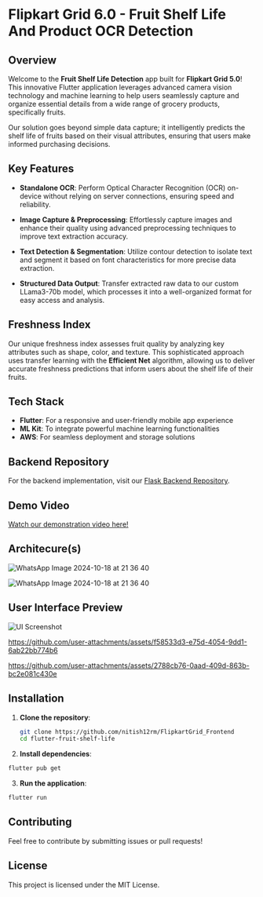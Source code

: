 # Flipkart Grid 6.0 - Fruit Shelf Life And Product OCR Detection

## Overview

Welcome to the **Fruit Shelf Life Detection** app built for **Flipkart Grid 5.0**! This innovative Flutter application leverages advanced camera vision technology and machine learning to help users seamlessly capture and organize essential details from a wide range of grocery products, specifically fruits.

Our solution goes beyond simple data capture; it intelligently predicts the shelf life of fruits based on their visual attributes, ensuring that users make informed purchasing decisions.

## Key Features

- **Standalone OCR**: Perform Optical Character Recognition (OCR) on-device without relying on server connections, ensuring speed and reliability.
  
- **Image Capture & Preprocessing**: Effortlessly capture images and enhance their quality using advanced preprocessing techniques to improve text extraction accuracy.
  
- **Text Detection & Segmentation**: Utilize contour detection to isolate text and segment it based on font characteristics for more precise data extraction.
  
- **Structured Data Output**: Transfer extracted raw data to our custom LLama3-70b model, which processes it into a well-organized format for easy access and analysis.

## Freshness Index

Our unique freshness index assesses fruit quality by analyzing key attributes such as shape, color, and texture. This sophisticated approach uses transfer learning with the **Efficient Net** algorithm, allowing us to deliver accurate freshness predictions that inform users about the shelf life of their fruits.

## Tech Stack

- **Flutter**: For a responsive and user-friendly mobile app experience
- **ML Kit**: To integrate powerful machine learning functionalities
- **AWS**: For seamless deployment and storage solutions

## Backend Repository

For the backend implementation, visit our [Flask Backend Repository](https://github.com/Nevish-302/flipkartFruits.git).

## Demo Video

[Watch our demonstration video here!]([https://link-to-your-demo-video.com](https://youtu.be/yyQb3SRsISA))

## Architecure(s)

![WhatsApp Image 2024-10-18 at 21 36 40](https://github.com/user-attachments/assets/d3375d08-ad6c-4623-aa37-e0488bed8078)

![WhatsApp Image 2024-10-18 at 21 36 40](https://github.com/user-attachments/assets/52c92560-775b-4d6f-abbb-2ce01663a1ce)


## User Interface Preview

![UI Screenshot](https://github.com/user-attachments/assets/8839029f-b2d6-48e1-925e-20efb2b0d5a6)

https://github.com/user-attachments/assets/f58533d3-e75d-4054-9dd1-6ab22bb774b6

https://github.com/user-attachments/assets/2788cb76-0aad-409d-863b-bc2e081c430e

## Installation

1. **Clone the repository**:
   ```bash
   git clone https://github.com/nitish12rm/FlipkartGrid_Frontend
   cd flutter-fruit-shelf-life
   ```
2. **Install dependencies**:
```bash
flutter pub get
```

3. **Run the application**:
```bash
flutter run
```

## Contributing
Feel free to contribute by submitting issues or pull requests!

## License
This project is licensed under the MIT License.
